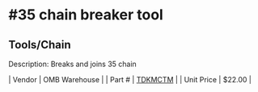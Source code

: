 # #35 chain breaker tool
## Tools/Chain
Description: 	Breaks and joins 35 chain 

| Vendor | OMB Warehouse | 
| Part # | [TDKMCTM](https://www.ombwarehouse.com/-35-Chain-Breaker.html) | 
| Unit Price | $22.00 | 
